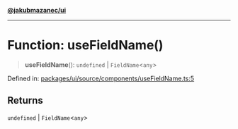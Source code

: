 [**@jakubmazanec/ui**](../README.md)

---

# Function: useFieldName()

> **useFieldName**(): `undefined` \| `FieldName`\<`any`\>

Defined in:
[packages/ui/source/components/useFieldName.ts:5](https://github.com/jakubmazanec/tools/blob/f779e75b9ef98389e12e52575295bd1ef364daca/packages/ui/source/components/useFieldName.ts#L5)

## Returns

`undefined` \| `FieldName`\<`any`\>
